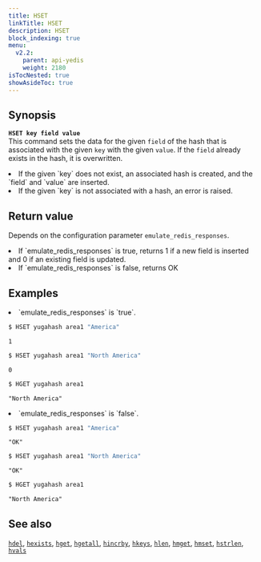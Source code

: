 ```yaml
---
title: HSET
linkTitle: HSET
description: HSET
block_indexing: true
menu:
  v2.2:
    parent: api-yedis
    weight: 2180
isTocNested: true
showAsideToc: true
---
```


## Synopsis

<b>`HSET key field value`</b><br>
This command sets the data for the given `field` of the hash that is associated with the given `key` with the given `value`. If the `field` already exists in the hash, it is overwritten.

<li>If the given `key` does not exist, an associated hash is created, and the `field` and `value` are inserted.</li>
<li>If the given `key` is not associated with a hash, an error is raised.</li>

## Return value

Depends on the configuration parameter `emulate_redis_responses`.
<li>
If `emulate_redis_responses` is true, returns
 1 if a new field is inserted and 0 if an existing field is updated.
</li>
<li>
If `emulate_redis_responses` is false, returns
 OK
</li>

## Examples

<li> `emulate_redis_responses` is `true`.

```sh
$ HSET yugahash area1 "America"
```

```
1
```

```sh
$ HSET yugahash area1 "North America"
```

```
0
```

```sh
$ HGET yugahash area1
```

```
"North America"
```
</li>

<li> `emulate_redis_responses` is `false`.

```sh
$ HSET yugahash area1 "America"
```

```
"OK"
```

```sh
$ HSET yugahash area1 "North America"
```

```
"OK"
```

```sh
$ HGET yugahash area1
```

```
"North America"
```
</li>

## See also

[`hdel`](../hdel/), [`hexists`](../hexists/), [`hget`](../hget/), [`hgetall`](../hgetall/), [`hincrby`](../hincrby/), [`hkeys`](../hkeys/), [`hlen`](../hlen/), [`hmget`](../hmget/), [`hmset`](../hmset/), [`hstrlen`](../hstrlen/), [`hvals`](../hvals/)
